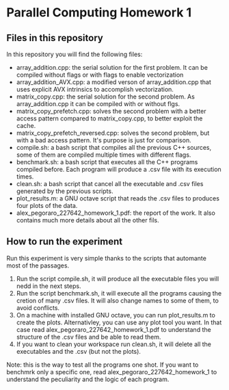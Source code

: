 # Parallel Computing Homework 1

## Files in this repository
In this repository you will find the following files:

- array_addition.cpp: the serial solution for the first problem. It can be compiled without flags or with flags to enable vectorization
- array_addition_AVX.cpp: a modified verson of array_addition.cpp that uses explicit AVX intrinsics to accomplish vectorization.
- matrix_copy.cpp: the serial solution for the second problem. As array_addition.cpp it can be compiled with or without flgs.
- matrix_copy_prefetch.cpp: solves the second problem with a better access pattern compared to matrix_copy.cpp, to better exploit the cache.
- matrix_copy_prefetch_reversed.cpp: solves the second problem, but with a bad access pattern. It's purpose is just for comparison.
- compile.sh: a bash script that compiles all the previous C++ sources, some of them are compiled multiple times with different flags.
- benchmark.sh: a bash script that executes all the C++ programs compiled before. Each program will produce a .csv file with its execution times.
- clean.sh: a bash script that cancel all the executable and .csv files generated by the previous scripts.
- plot_results.m: a GNU octave script that reads the .csv files to produces four plots of the data.
- alex_pegoraro_227642_homework_1.pdf: the report of the work. It also contains much more details about all the other fils.

## How to run the experiment

Run this experiment is very simple thanks to the scripts that automante most of the passages.

1. Run the script compile.sh, it will produce all the executable files you will nedd in the next steps.
2. Run the script benchmark.sh, it will execute all the programs causing the cretion of many .csv files. 
It will also change names to some of them, to avoid conflicts.
3. On a machine with installed GNU octave, you can run plot_results.m to create the plots. Alternativley, you can use any plot tool you want. In that
case read alex_pegoraro_227642_homework_1.pdf to understand the structure of the .csv files and be able to read them.
4. If you want to clean your workspace run clean.sh, it will delete all the executables and the .csv (but not the plots).

Note: this is the way to test all the programs one shot. If you want to benchmrk only a specific one, read alex_pegoraro_227642_homework_1 to understand
the peculiarity and the logic of each program.
